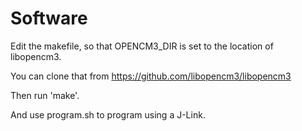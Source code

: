 # Software

Edit the makefile, so that OPENCM3_DIR is set to the location of 
libopencm3.

You can clone that from https://github.com/libopencm3/libopencm3

Then run 'make'.

And use program.sh to program using a J-Link.
